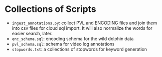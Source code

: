 # Collections of Scripts 

+ `ingest_annotations.py`: collect PVL and ENCODING files and join them into csv files for cloud sql import. It will also normalize the words for easier search, later.
+ `enc_schema.sql`: encoding schema for the wild dolphin data
+ `pvl_schema.sql`: schema for video log annotations
+ `stopwords.txt`: a collections of stopwords for keyword generation

